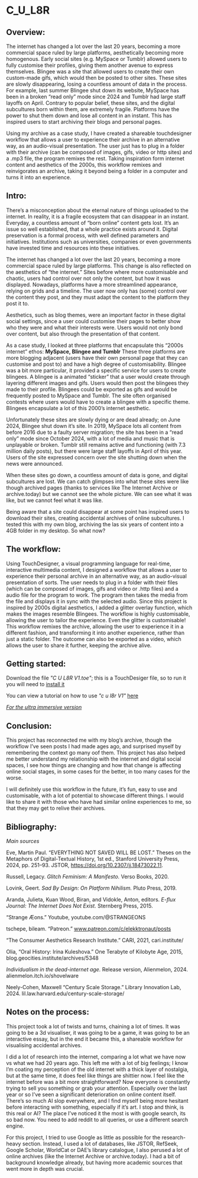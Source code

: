 # C_U_L8R

## Overview:

The internet has changed a lot over the last 20 years, becoming a more commercial space ruled by large platforms, aesthetically becoming more homogenous. 
Early social sites (e.g. MySpace or Tumblr) allowed users to fully customise their profiles, giving them another avenue to express themselves. Blingee was a site that allowed users to create their own custom-made gifs, which would then be posted to other sites. 
These sites are slowly disappearing, losing a countless amount of data in the process. For example, last summer Blingee shut down its website, MySpace has been in a broken “read only” mode since 2024 and Tumblr had large staff layoffs on April. 
Contrary to popular belief, these sites, and the digital subcultures born within them, are extremely fragile. Platforms have the power to shut them down and lose all content in an instant. This has inspired users to start archiving their blogs and personal pages. 

 
Using my archive as a case study, I have created a shareable touchdesigner workflow that allows a user to experience their archive in an alternative way, as an audio-visual presentation. The user just has to plug in a folder with their archive (can be composed of images, gifs, video or http sites) and a .mp3 file, the program remixes the rest. 
Taking inspiration form internet content and aesthetics of the 2000s, this workflow remixes and reinvigorates an archive, taking it beyond being a folder in a computer and turns it into an experience. 

## Intro: 

There’s a misconception about the eternal nature of things uploaded to the internet. In reality, it is a fragile ecosystem that can disappear in an instant. Everyday, a countless amount of “born online” content gets lost. It’s an issue so well established, that a whole practice exists around it. Digital preservation is a formal process, with well defined parameters and initiatives. Institutions such as universities, companies or even governments have invested time and resources into these initiatives. 

The internet has changed a lot over the last 20 years, becoming a more commercial space ruled by large platforms. This change is also reflected on the aesthetics of “the internet.” Sites before where more customisable and chaotic, users had control over not only the content, but how it was displayed. Nowadays, platforms have a more streamlined appearance, relying on grids and a timeline. The user now only has (some) control over the content they post, and they must adapt the content to the platform they post it to. 

Aesthetics, such as blog themes, were an important factor in these digital social settings, since a user could customise their pages to better show who they were and what their interests were.
Users would not only bond over content, but also through the presentation of that content.

As a case study, I looked at three platforms that encapsulate this “2000s internet” ethos: **MySpace, Blingee and Tumblr**
These three platforms are more blogging adjacent (users have their own personal page that they can customise and post to) and have a high degree of customisability. 
Blingee was a bit more particular, it provided a specific service for users to create blingees. A blingee is a animated “sticker” that a user would create through layering different images and gifs. Users would then post the blingees they made to their profile. Blingees could be exported as gifs and would be frequently posted to MySpace and Tumblr. The site often organised contests where users would have to create a blingee with a specific theme. Blingees encapsulate a lot of this 2000’s internet aesthetic. 

Unfortunately these sites are slowly dying or are dead already; on June 2024, Blingee shut down it’s site. In 2019, MySpace lots all content from before 2016 due to a faulty server migration; the site has been in a “read only” mode since October 2024, with a lot of media and music that is unplayable or broken. 
Tumblr still remains active and functioning (with 7.3 million daily posts), but there were large staff layoffs in April of this year. Users of the site expressed concern over the site shutting down when the news were announced. 

When these sites go down, a countless amount of data is gone, and digital subcultures are lost. We can catch glimpses into what these sites were like though archived pages (thanks to services like The Internet Archive or archive.today) but we cannot see the whole picture. We can see what it was like, but we cannot feel what it was like. 

Being aware that a site could disappear at some point has inspired users to download their sites, creating accidental archives of online subcultures. 
I tested this with my own blog, archiving the las six years of content into a 4GB folder in my desktop. So what now? 

## The workflow: 

Using TouchDesigner, a visual programming language for real-time, interactive multimedia content, I designed a workflow that allows a user to experience their personal archive in an alternative way, as an audio-visual presentation of sorts. The user needs to plug in a folder with their files (which can be composed of images, gifs and video or .http files) and a audio file for the program to work. The program then takes the media from the file and displays it in sync with the selected audio. 
Since this project is inspired by 2000s digital aesthetics, I added a glitter overlay function, which makes the images resemble Blingees.
The workflow is highly customisable, allowing the user to tailor the experience. Even the glitter is customisable!
This workflow remixes the archive, allowing the user to experience it in a different fashion, and transforming it into another experience, rather than just a static folder. The outcome can also be exported as a video, which allows the user to share it further, keeping the archive alive. 

## Getting started: 

Download the file _"C U L8R V1.toe"_; this is a TouchDesiger file, so to run it you will need to [install it](https://derivative.ca/)

You can view a tutorial on how to use _"c u l8r V1"_ [here](https://youtu.be/MY8pdXI6mW4)

_[For the ultra immersive version](https://youtu.be/Qj6FsF5qS2Y)_

## Conclusion: 
This project has reconnected me with my blog’s archive, though the workflow I’ve seen posts I had made ages ago, and surprised myself by remembering the context go many oof them. 
This project has also helped me better understand my relationship with the internet and digital social spaces, I see how things are changing and how that change is affecting online social stages, in some cases for the better, in too many cases for the worse. 

I will definitely use this workflow in the future, it’s fun, easy to use and customisable, with a lot of potential to showcase different things. I would like to share it with those who have had similar online experiences to me, so that they may get to relive their archives. 

## Bibliography:

_Main sources_

Eve, Martin Paul. “EVERYTHING NOT SAVED WILL BE LOST.” Theses on the Metaphors of Digital-Textual History, 1st ed., Stanford University Press, 2024, pp. 251–93. JSTOR, https://doi.org/10.2307/jj.18473022.11.

Russell, Legacy. _Glitch Feminism: A Manifesto._ Verso Books, 2020.

Lovink, Geert. _Sad By Design: On Platform Nihilism._ Pluto Press, 2019.

Aranda, Julieta, Kuan Wood, Biran, and Vidokle, Anton, editors. _E-flux Journal: The Internet Does Not Exist._ Sternberg Press, 2015.

“Strange Æons.” Youtube, youtube.com/@STRANGEONS  

tschepe, bileam. “Patreon.” www.patreon.com/c/elekktronaut/posts

“The Consumer Aesthetics Research Institute.” CARI, 2021, cari.institute/

Olia, “Oral History: Irina Kuleshova.” One Terabyte of Kilobyte Age, 2015, blog.geocities.institute/archives/5348

_Individualism in the dead-internet age._ Release version, Alienmelon, 2024. alienmelon.itch.io/shovelware

Neely-Cohen, Maxwell “Century Scale Storage.” Library Innovation Lab, 2024. lil.law.harvard.edu/century-scale-storage/


## Notes on the process: 

This project took a lot of twists and turns, chaining a lot of times. It was going to be a 3d visualiser, it was going to be a game, it was going to be an interactive essay, but in the end it became this, a shareable workflow for visualising accidental archives. 

I did a lot of research into the internet, comparing a lot what we have now vs what we had 20 years ago. This left me with a lot of big feelings; I know I’m coating my perception of the old internet with a thick layer of nostalgia, but at the same time, it does feel like things are shittier now. 
I feel like the internet before was a bit more straightforward? Now everyone is constantly trying to sell you something or grab your attention. 
Especially over the last year or so I’ve seen a significant deterioration on online content itself. There’s so much AI slop everywhere, and I find myself being more hesitant before interacting with something, especially if it’s art. I stop and think, is this real or AI? The place I’ve noticed it the most is with google search, its so bad now. You need to add reddit to all queries, or use a different search engine. 

For this project, I tried to use Google as little as possible for the research-heavy section. Instead, I used a lot of databases, like JSTOR, RefSeek, Google Scholar, WorldCat or DAE’s library catalogue, I also perused a lot of online archives (like the Internet Archive or archive.today). I had a bit of background knowledge already, but having more academic sources that went more in depth was crucial.
